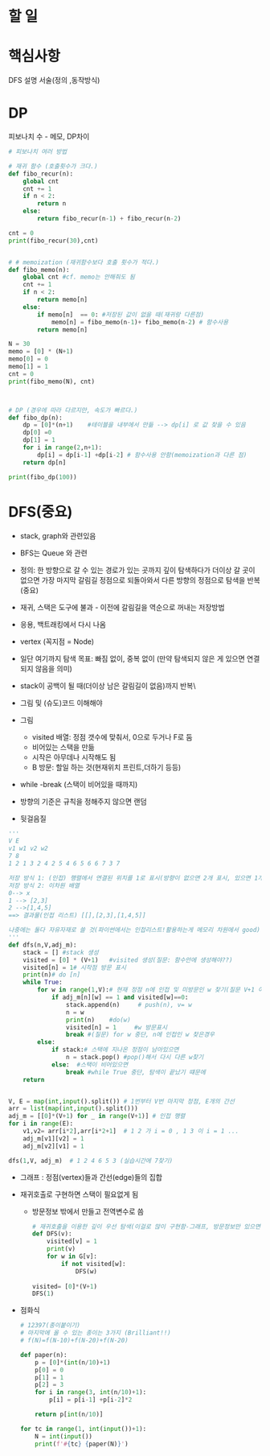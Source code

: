 # 할 일



# 핵심사항

DFS 설명 서술(정의 ,동작방식)



# DP

피보나치 수 - 메모, DP차이

```python
# 피보나치 여러 방법

# 재귀 함수 (호출횟수가 크다.)
def fibo_recur(n):
    global cnt
    cnt += 1
    if n < 2:
        return n
    else:
        return fibo_recur(n-1) + fibo_recur(n-2)

cnt = 0
print(fibo_recur(30),cnt)


# # memoization (재귀함수보다 호출 횟수가 적다.)
def fibo_memo(n):
    global cnt #cf. memo는 안해줘도 됨
    cnt += 1
    if n < 2:
        return memo[n]
    else:
        if memo[n]  == 0: #저장된 값이 없을 때(재귀랑 다른점)
            memo[n] = fibo_memo(n-1)+ fibo_memo(n-2) # 함수사용
        return memo[n]

N = 30
memo = [0] * (N+1)
memo[0] = 0
memo[1] = 1
cnt = 0
print(fibo_memo(N), cnt)



# DP (경우에 따라 다르지만, 속도가 빠르다.)
def fibo_dp(n):
    dp = [0]*(n+1)    #테이블을 내부에서 만듦 --> dp[i] 로 값 찾을 수 있음
    dp[0] =0
    dp[1] = 1
    for i in range(2,n+1):
        dp[i] = dp[i-1] +dp[i-2] # 함수사용 안함(memoization과 다른 점)
    return dp[n]

print(fibo_dp(100))

```

# DFS(중요)

* stack, graph와 관련있음

* BFS는 Queue 와 관련
* 정의: 한 방향으로 갈 수 있는 경로가 있는 곳까지 깊이 탐색하다가 더이상 갈 곳이 없으면 가장 마지막 갈림길 정점으로 되돌아와서 다른 방향의 정점으로 탐색을 반복 (중요)
* 재귀, 스택은 도구에 불과 - 이전에 갈림길을 역순으로 꺼내는 저장방법
* 응용, 백트래킹에서 다시 나옴
* vertex (꼭지점 = Node)
* 일단 여기까지 탐색 목표: 빠짐 없이, 중복 없이 (만약 탐색되지 않은 게 있으면 연결되지 않음을 의미)
* stack이 공백이 될 때(더이상 남은 갈림길이 없음)까지 반복\
* 그림 및 (슈도)코드 이해해야
* 그림
  - visited 배열: 정점 갯수에 맞춰서, 0으로 두거나 F로 둠
  - 비어있는 스택을 만듦
  - 시작은 아무데나 시작해도 됨
  - B 방문: 할일 하는 것(현재위치 프린트,더하기 등등)
* while -break (스택이 비어있을 때까지)
* 방향의 기준은 규칙을 정해주지 않으면 랜덤
* 뒷걸음질

```python
'''
V E
v1 w1 v2 w2
7 8
1 2 1 3 2 4 2 5 4 6 5 6 6 7 3 7

저장 방식 1: (인접) 행렬에서 연결된 위치를 1로 표시(방향이 없으면 2개 표시, 있으면 1개 표시) 무향, 유향 그래프
저장 방식 2: 이차원 배열
0--> x
1 --> [2,3]
2 -->[1,4,5]
==> 결과물(인접 리스트) [[],[2,3],[1,4,5]]

나중에는 둘다 자유자재로 쓸 것(파이썬에서는 인접리스트!활용하는게 메모리 차원에서 good)
'''
def dfs(n,V,adj_m):
    stack = [] #stack 생성
    visited = [0] * (V+1)   #visited 생성(질문: 함수안에 생성해야??)
    visited[n] = 1# 시작점 방문 표시
    print(n)# do [n]
    while True:
        for w in range(1,V):# 현재 정점 n에 인접 및 미방문인 w 찾기(질문 V+1 아닌가) 
            if adj_m[n][w] == 1 and visited[w]==0:
                stack.append(n)     # push(n), v= w
                n = w
                print(n)    #do(w)
                visited[n] = 1     #w 방문표시
                break #(질문) for w 중단, n에 인접인 w 찾은경우
        else:
            if stack:# 스택에 지나온 정점이 남아있으면
                n = stack.pop() #pop()해서 다시 다른 w찾기
            else:  #스택이 비어있으면
                break #while True 중단, 탐색이 끝났기 떄문에
    return


V, E = map(int,input().split()) # 1번부터 V번 마지막 정점, E개의 간선
arr = list(map(int,input().split()))
adj_m = [[0]*(V+1) for _ in range(V+1)] # 인접 행렬
for i in range(E):
    v1,v2= arr[i*2],arr[i*2+1]  # 1 2 가 i = 0 , 1 3 이 i = 1 ...
    adj_m[v1][v2] = 1
    adj_m[v2][v1] = 1

dfs(1,V, adj_m)  # 1 2 4 6 5 3 (실습시간에 7찾기)

```

* 그래프 : 정점(vertex)들과 간선(edge)들의 집합

* 재귀호출로 구현하면 스택이 필요없게 됨

  - 방문정보 밖에서 만들고 전역변수로 씀

    ```python
    # 재귀호출을 이용한 깊이 우선 탐색(이걸로 많이 구현함-그래프, 방문정보만 있으면 됨, 스택 불요)
    def DFS(v):
        visited[v] = 1
        print(v)
        for w in G[v]:
            if not visited[w]:
                DFS(w)
                
    visited= [0]*(V+1)
    DFS(1)
    ```

* 점화식

  ```python
  # 12397(종이붙이기)
  # 마지막에 올 수 있는 종이는 3가지 (Brilliant!!)
  # f(N)=f(N-10)+f(N-20)+f(N-20) 
  
  def paper(n):
      p = [0]*(int(n/10)+1)
      p[0] = 0
      p[1] = 1
      p[2] = 3
      for i in range(3, int(n/10)+1):
          p[i] = p[i-1] +p[i-2]*2
  
      return p[int(n/10)]
  
  for tc in range(1, int(input())+1):
      N = int(input())
      print(f'#{tc} {paper(N)}')
  ```

  